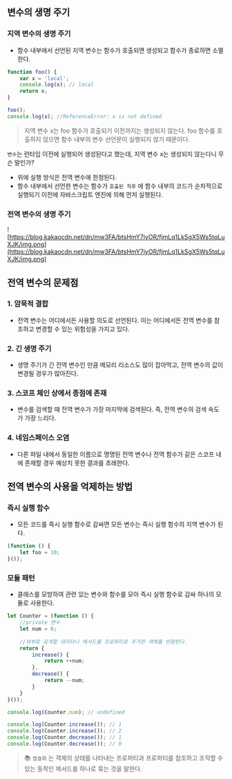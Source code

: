 ## 변수의 생명 주기


### 지역 변수의 생명 주기

- 함수 내부에서 선언된 지역 변수는 함수가 호출되면 생성되고 함수가 종료하면 소멸한다.

```jsx
function foo() {
	var x = 'local';
	console.log(x); // local
	return x;
}

foo();
console.log(x); //ReferenceError: x is not defined
```

> 지역 변수 x는 foo 함수가 호출되기 이전까지는 생성되지 않는다. foo 함수를 호출하지 않으면 함수 내부의 변수 선언문이 실행되지 않기 때문이다.
>

`변수`는 런타임 이전에 실행되어 생성된다고 했는데, 지역 변수 x는 생성되지 않는다니 무슨 말인가?

- 위에 실행 방식은 전역 변수에 한정된다.
- 함수 내부에서 선언한 변수는 함수가 `호출된 직후` 에 함수 내부의 코드가 순차적으로 실행되기 이전에 자바스크립트 엔진에 의해 먼저 실행된다.

### 전역 변수의 생명 주기

![https://blog.kakaocdn.net/dn/mw3FA/btsHmY7iyOR/fjmLq1LkSgX5Ws5tqLuXJK/img.png](https://blog.kakaocdn.net/dn/mw3FA/btsHmY7iyOR/fjmLq1LkSgX5Ws5tqLuXJK/img.png)

## 전역 변수의 문제점


### 1. 암묵적 결합

- 전역 변수는 어디에서든 사용할 의도로 선언된다. 이는 어디에서든 전역 변수를 참조하고 변경할 수 있는 위험성을 가지고 있다.

### 2. 긴 생명 주기

- 생명 주기가 긴 전역 변수인 만큼 메모리 리소스도 많이 잡아먹고, 전역 변수의 값이 변경될 경우가 많아진다.

### 3. 스코프 체인 상에서 종점에 존재

- 변수를 검색할 때 전역 변수가 가장 마지막에 검색된다. 즉, 전역 변수의 검색 속도가 가장 느리다.

### 4. 네임스페이스 오염

- 다른 파일 내에서 동일한 이름으로 명명된 전역 변수나 전역 함수가 같은 스코프 내에 존재할 경우 예상치 못한 결과를 초래한다.

## 전역 변수의 사용을 억제하는 방법


### 즉시 실행 함수

- 모든 코드를 즉시 실행 함수로 감싸면 모든 변수는 즉시 실행 함수의 지역 변수가 된다.

```jsx
(function () {
	let foo = 10;
}());
```

### 모듈 패턴

- 클래스를 모방하여 관련 있는 변수와 함수를 모아 즉시 실행 함수로 감싸 하나의 모듈로 사용한다.

```jsx
let Counter = (function () {
	//private 변수
	let num = 0;
	
	//외부로 공개할 데이터나 메서드를 프로퍼티로 추가한 객체를 반환한다.
	return {
		increase() {
			return ++num;
		},
		decrease() {
			return --num;
		}
	}
}());

console.log(Counter.num); // undefined

console.log(Counter.increase()); // 1
console.log(Counter.increase()); // 2
console.log(Counter.decrease()); // 1
console.log(Counter.decrease()); // 0
```

> 📚 `캡슐화` 는 객체의 상태를 나타내는 프로퍼티과 프로퍼티를 참조하고 조작할 수 있는 동작인 메서드를 하나로 묶는 것을 말한다.
>
